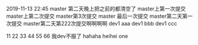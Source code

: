 2019-11-13 22:45 master 第二天晚上把之前的都清空了
master上第一次提交
master上第二次提交
master第3次提交
master 最后一次提交
master第二天第一次提交
master第二天第222次提交啊啊啊啊
dev1 aaa
dev1 bbb
dev1 ccc

11
22
33
44
55
66
我dev不服了
hahaha
heihei
one
